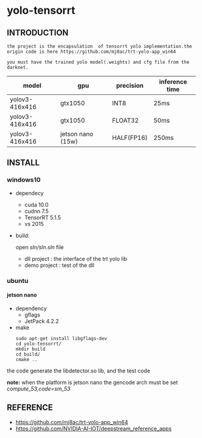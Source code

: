 # yolo-tensorrt

## INTRODUCTION

    the project is the encapsulation  of tensorrt yolo implementation.the origin code is here https://github.com/mj8ac/trt-yolo-app_win64

`you must have the trained yolo model(.weights) and cfg file from the darknet.`

|  model   | gpu  |precision|inference time|
|  ----  | ----  |---|--|
| yolov3-416x416  | gtx1050 |INT8|25ms|
| yolov3-416x416  | gtx1050 |FLOAT32|50ms|
| yolov3-416x416  | jetson nano (15w) |HALF(FP16)|250ms|
## INSTALL

### windows10

- dependecy
    - cuda 10.0
    - cudnn 7.5
    - TensorRT 5.1.5
    - vs 2015
- build:
    
    open _sln/sln.sln_ file 
    - dll project : the interface of the trt yolo lib
    - demo project : test of the dll

### ubuntu

#### jetson nano 
- dependency
    - gflags
    - JetPack 4.2.2
- make
    ```
    sudo apt-get install libgflags-dev
    cd yolo-tensorrt/
    mkdir build
    cd build/
    cmake ..
    ```
the code generate the libdetector.so lib, and the test code


__note:__ when the platform is jetson nano the gencode arch must be set _compute_53,code=sm_53_

## REFERENCE

- https://github.com/mj8ac/trt-yolo-app_win64
- https://github.com/NVIDIA-AI-IOT/deepstream_reference_apps